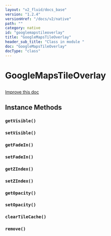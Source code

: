 ```yaml
---
layout: "v2_fluid/docs_base"
version: "1.2.4"
versionHref: "/docs/v2/native"
path: ""
category: native
id: "googlemapstileoverlay"
title: "GoogleMapsTileOverlay"
header_sub_title: "Class in module "
doc: "GoogleMapsTileOverlay"
docType: "class"
---
```









<h1 class="api-title">

  
  GoogleMapsTileOverlay
  

  

  

</h1>

<a class="improve-v2-docs" href="http://github.com/driftyco/ionic-native/edit/master/-native/src/plugins/googlemaps.ts#L870">
  Improve this doc
</a>





<!-- decorators --><!-- @usage tag -->


<!-- @property tags -->


<!-- methods on the class -->

<h2>Instance Methods</h2>

<div id="getVisible"></div>

<h3>
  <code>getVisible()</code>


</h3>












<div id="setVisible"></div>

<h3>
  <code>setVisible()</code>


</h3>












<div id="getFadeIn"></div>

<h3>
  <code>getFadeIn()</code>


</h3>












<div id="setFadeIn"></div>

<h3>
  <code>setFadeIn()</code>


</h3>












<div id="getZIndex"></div>

<h3>
  <code>getZIndex()</code>


</h3>












<div id="setZIndex"></div>

<h3>
  <code>setZIndex()</code>


</h3>












<div id="getOpacity"></div>

<h3>
  <code>getOpacity()</code>


</h3>












<div id="setOpacity"></div>

<h3>
  <code>setOpacity()</code>


</h3>












<div id="clearTileCache"></div>

<h3>
  <code>clearTileCache()</code>


</h3>












<div id="remove"></div>

<h3>
  <code>remove()</code>


</h3>










<!-- related link --><!-- end content block -->


<!-- end body block -->

